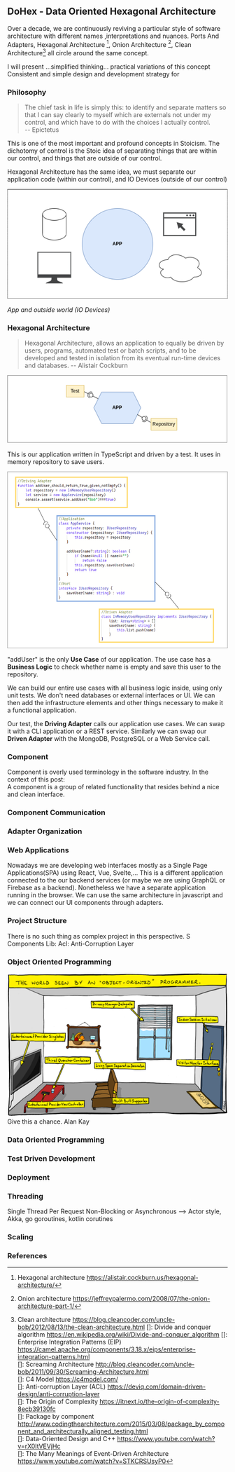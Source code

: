 ## DoHex - Data Oriented Hexagonal Architecture 

Over a decade, we are continuously reviving a particular style of software architecture with different names ,interpretations and nuances. Ports And Adapters, Hexagonal Architecture [^1], Onion Architecture [^2], Clean Architecture[^3] all circle around the same concept.  
 
I will present ...simplified thinking... practical variations of this concept
Consistent and simple design and development strategy for 
 
### Philosophy  

> The chief task in life is simply this: to identify and separate matters so that I can say clearly to myself which are externals not under my control, and which have to do with the choices I actually control.  
> -- Epictetus

This is one of the most important and profound concepts in Stoicism. The dichotomy of control is the Stoic idea of separating things that are within our control, and things that are outside of our control.   

Hexagonal Architecture has the same idea, we must separate our application code (within our control), and IO Devices (outside of our control)  

![enter image description here](https://raw.githubusercontent.com/alicemunsal/dohex/master/diagrams/1-App.png)

*App and outside world (IO Devices)*  

  ### Hexagonal Architecture  
> Hexagonal Architecture, allows an application to equally be driven by users, programs, automated test or batch scripts, and to be developed and tested in isolation from its eventual run-time devices and databases.
> -- Alistair Cockburn  

![enter image description here](https://raw.githubusercontent.com/alicemunsal/dohex/master/diagrams/1-Hex.png)

This is our application written in TypeScript and driven by a test. It uses in memory repository to save users.  

![enter image description here](https://raw.githubusercontent.com/alicemunsal/dohex/master/diagrams/1-Code.png)

"addUser" is the only **Use Case** of our application. The use case has a **Business Logic** to check whether name is empty and save this user to the repository.   

We can build our entire use cases with all business logic inside, using only unit tests. We don't need databases or external interfaces or UI. We can then add the infrastructure elements and other things necessary to make it a functional application.  

Our test, the **Driving Adapter** calls our application use cases. We can swap it with a CLI application or  a REST service. Similarly we can swap our **Driven Adapter** with the MongoDB, PostgreSQL or a Web Service call. 

### Component 

Component is overly used terminology in the software industry. In the context of this post:  
A component is a group of related functionality that resides behind a nice and clean interface. 



### Component Communication

### Adapter Organization

### Web Applications

Nowadays we are developing web interfaces mostly as a Single Page Applications(SPA) using React, Vue, Svelte,... This is a different application connected to the our backend services (or maybe we are using GraphQL or Firebase as a backend). Nonetheless we have a separate application running in the browser. We can use the same architecture in javascript and we can connect our UI components through adapters.

### Project Structure
There is no such thing as complex project in this perspective. S
Components
Lib: 
Acl: Anti-Corruption Layer 

### Object Oriented Programming
![OO Programmer](https://raw.githubusercontent.com/alicemunsal/dohex/master/diagrams/ooprogrammer.png)
Give this a chance.
Alan Kay 

### Data Oriented Programming

### Test Driven Development

### Deployment


### Threading
Single Thread Per Request
Non-Blocking or Asynchronous  --> Actor style, Akka, go goroutines, kotlin corutines

### Scaling

### References
[^1]: Hexagonal architecture https://alistair.cockburn.us/hexagonal-architecture/
[^2]: Onion architecture https://jeffreypalermo.com/2008/07/the-onion-architecture-part-1/
[^3]: Clean architecture https://blog.cleancoder.com/uncle-bob/2012/08/13/the-clean-architecture.html
[]: Divide and conquer algorithm https://en.wikipedia.org/wiki/Divide-and-conquer_algorithm
[]: Enterprise Integration Patterns (EIP) https://camel.apache.org/components/3.18.x/eips/enterprise-integration-patterns.html  
[]: Screaming Architecture http://blog.cleancoder.com/uncle-bob/2011/09/30/Screaming-Architecture.html  
[]: C4 Model https://c4model.com/  
[]: Anti-corruption Layer (ACL) https://deviq.com/domain-driven-design/anti-corruption-layer  
[]: The Origin of Complexity https://itnext.io/the-origin-of-complexity-8ecb39130fc  
[]: Package by component http://www.codingthearchitecture.com/2015/03/08/package_by_component_and_architecturally_aligned_testing.html  
[]: Data-Oriented Design and C++ https://www.youtube.com/watch?v=rX0ItVEVjHc  
[]: The Many Meanings of Event-Driven Architecture https://www.youtube.com/watch?v=STKCRSUsyP0  


<!--stackedit_data:
eyJoaXN0b3J5IjpbLTE1NTUwMDg4MCwtMTU2NzIyOTc0OCwtMT
M3NzI2ODE0MywtNjIxMzg0NTUwLDUyMzYyNzE2NCwtMjY2MTk4
OTA2LC02ODUwNDY0OTAsLTEwNTc5MDg2ODksLTE5NTA3MDYzOD
EsMjEzMTQ5ODYyOSwtNTg2NzI1NzksNzA2ODQzNjg3LDE4MDMy
NjQ3NTksMTU3MDc5MTgxMSwtMTc0MDAyMDQ4NywtMTE0MjM2Nz
czMiwxOTMxNDI1OTk0LDY3NTYwMTI3MSwxNTQ2NTQzMDExLDkw
NTcyMTcwOF19
-->